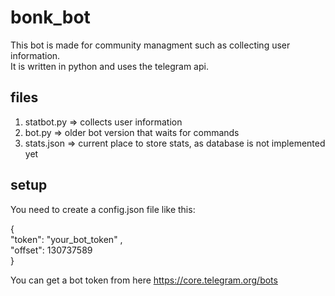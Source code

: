 # bonk_bot

This bot is made for community managment such as collecting user information.  
It is written in python and uses the telegram api.  

## files

1. statbot.py => collects user information
2. bot.py => older bot version that waits for commands
3. stats.json => current place to store stats, as database is not implemented yet

## setup

You need to create a config.json file like this:  
  
{  
    "token": "your_bot_token" ,  
    "offset": 130737589  
}  
  
You can get a bot token from here https://core.telegram.org/bots
